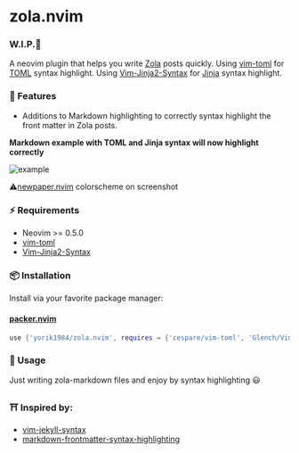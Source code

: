 #  zola.nvim

###  W.I.P.🚧

A neovim plugin that helps you write [Zola](https://www.getzola.org/) posts quickly. 
Using [vim-toml](https://github.com/cespare/vim-toml) for [TOML](https://toml.io/en/) syntax highlight.
Using [Vim-Jinja2-Syntax](https://github.com/Glench/Vim-Jinja2-Syntax) for [Jinja](https://jinja.palletsprojects.com/en/3.0.x/) syntax highlight.

### 🌟 Features
+ Additions to Markdown highlighting to correctly syntax highlight the front matter in Zola posts.

**Markdown example with TOML and Jinja syntax will now highlight correctly**

![example](https://user-images.githubusercontent.com/1559192/132262784-6a3b0191-1b3a-4361-871d-43fcfcea6ff2.png)

 ⚠️[newpaper.nvim](https://github.com/yorik1984/newpaper.nvim) colorscheme on screenshot

### ⚡️ Requirements

+ Neovim >= 0.5.0
+ [vim-toml](https://github.com/cespare/vim-toml)
+ [Vim-Jinja2-Syntax](https://github.com/Glench/Vim-Jinja2-Syntax)

### 📦 Installation

Install via your favorite package manager:

#### [packer.nvim](https://github.com/wbthomason/packer.nvim)

```lua
use {'yorik1984/zola.nvim', requires = {'cespare/vim-toml', 'Glench/Vim-Jinja2-Syntax'}}
```

### 🚀 Usage

Just writing zola-markdown files and enjoy by syntax highlighting 😃

### ⛩️  Inspired by:

+ [vim-jekyll-syntax](https://github.com/emanuelen5/vim-jekyll-syntax)
+ [markdown-frontmatter-syntax-highlighting](https://www.maero.dk/markdown-frontmatter-syntax-highlighting/)

